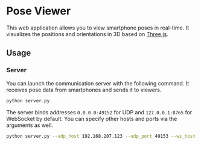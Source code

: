 # Pose Viewer
This web application allows you to view smartphone poses in real-time.
It visualizes the positions and orientations in 3D based on [Three.js](https://threejs.org/).

## Usage
### Server
You can launch the communication server with the following command.
It receives pose data from smartphones and sends it to viewers.
```sh
python server.py
```

The server binds addresses `0.0.0.0:49152` for UDP and `127.0.0.1:8765` for WebSocket by default.
You can specify other hosts and ports via the arguments as well.
```sh
python server.py --udp_host 192.168.207.123 --udp_port 49153 --ws_host 192.168.207.123 --ws_port 8766
```
